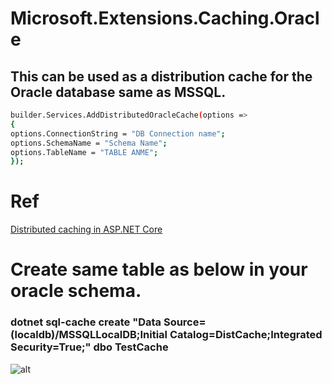 # Microsoft.Extensions.Caching.Oracle

## This can be used as a distribution cache for the Oracle database same as MSSQL.

```sh
builder.Services.AddDistributedOracleCache(options =>
{
options.ConnectionString = "DB Connection name";
options.SchemaName = "Schema Name";
options.TableName = "TABLE ANME";
});

```

# Ref 

[Distributed caching in ASP.NET Core](https://learn.microsoft.com/en-us/aspnet/core/performance/caching/distributed?view=aspnetcore-8.0)


# Create same table as below in your oracle schema.

### dotnet sql-cache create "Data Source=(localdb)/MSSQLLocalDB;Initial Catalog=DistCache;Integrated Security=True;" dbo TestCache

![alt](https://learn.microsoft.com/en-us/aspnet/core/performance/caching/distributed/_static/sqlservercachetable.png?view=aspnetcore-8.0)